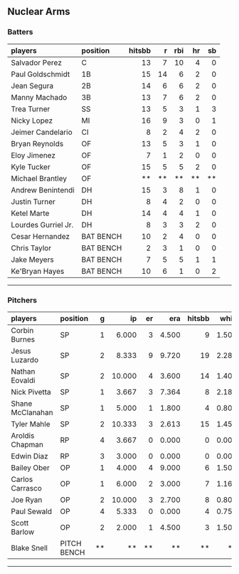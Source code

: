 ## Nuclear Arms

### Batters

 
|players             |position  | hitsbb|  r| rbi| hr| sb| 
|:-------------------|:---------|------:|--:|---:|--:|--:| 
|Salvador Perez      |C         |     13|  7|  10|  4|  0| 
|Paul Goldschmidt    |1B        |     15| 14|   6|  2|  0| 
|Jean Segura         |2B        |     14|  6|   6|  2|  0| 
|Manny Machado       |3B        |     13|  7|   6|  2|  0| 
|Trea Turner         |SS        |     13|  5|   3|  1|  3| 
|Nicky Lopez         |MI        |     16|  9|   3|  0|  1| 
|Jeimer Candelario   |CI        |      8|  2|   4|  2|  0| 
|Bryan Reynolds      |OF        |     13|  5|   3|  1|  0| 
|Eloy Jimenez        |OF        |      7|  1|   2|  0|  0| 
|Kyle Tucker         |OF        |     15|  5|   5|  2|  0| 
|Michael Brantley    |OF        |     **| **|  **| **| **| 
|Andrew Benintendi   |DH        |     15|  3|   8|  1|  0| 
|Justin Turner       |DH        |      8|  4|   2|  0|  0| 
|Ketel Marte         |DH        |     14|  4|   4|  1|  0| 
|Lourdes Gurriel Jr. |DH        |      8|  3|   3|  2|  0| 
|Cesar Hernandez     |BAT BENCH |     10|  2|   4|  0|  0| 
|Chris Taylor        |BAT BENCH |      2|  3|   1|  0|  0| 
|Jake Meyers         |BAT BENCH |      7|  5|   5|  1|  1| 
|Ke'Bryan Hayes      |BAT BENCH |     10|  6|   1|  0|  2| 


* * *

### Pitchers

 
|players          |position    |  g|     ip| er|   era| hitsbb|  whip| so|  w| sv| 
|:----------------|:-----------|--:|------:|--:|-----:|------:|-----:|--:|--:|--:| 
|Corbin Burnes    |SP          |  1|  6.000|  3| 4.500|      9| 1.500| 11|  0|  0| 
|Jesus Luzardo    |SP          |  2|  8.333|  9| 9.720|     19| 2.280|  3|  0|  0| 
|Nathan Eovaldi   |SP          |  2| 10.000|  4| 3.600|     14| 1.400| 17|  0|  0| 
|Nick Pivetta     |SP          |  1|  3.667|  3| 7.364|      8| 2.182|  3|  0|  0| 
|Shane McClanahan |SP          |  1|  5.000|  1| 1.800|      4| 0.800|  7|  0|  0| 
|Tyler Mahle      |SP          |  2| 10.333|  3| 2.613|     15| 1.452| 10|  1|  0| 
|Aroldis Chapman  |RP          |  4|  3.667|  0| 0.000|      0| 0.000|  8|  0|  2| 
|Edwin Diaz       |RP          |  3|  3.000|  0| 0.000|      0| 0.000|  1|  0|  1| 
|Bailey Ober      |OP          |  1|  4.000|  4| 9.000|      6| 1.500|  3|  0|  0| 
|Carlos Carrasco  |OP          |  1|  6.000|  2| 3.000|      7| 1.167|  5|  0|  0| 
|Joe Ryan         |OP          |  2| 10.000|  3| 2.700|      8| 0.800| 16|  1|  0| 
|Paul Sewald      |OP          |  4|  5.333|  0| 0.000|      4| 0.750|  7|  0|  1| 
|Scott Barlow     |OP          |  2|  2.000|  1| 4.500|      3| 1.500|  2|  0|  2| 
|Blake Snell      |PITCH BENCH | **|     **| **|    **|     **|    **| **| **| **| 


* * *


